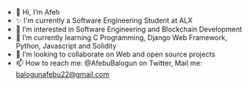 - 👋 Hi, I’m Afeh
- ✨ I'm currently a Software Engineering Student at ALX
- 👀 I’m interested in Software Engineering and Blockchain Development
- 🌱 I’m currently learning C Programming, Django Web Framework, Python, Javascript and Solidity
- 💞️ I’m looking to collaborate on Web and open source projects
- 📫 How to reach me: @AfebuBalogun on Twitter, Mail me: balogunafebu22@gmail.com

<!---
Afeh/Afeh is a ✨ special ✨ repository because its `README.md` (this file) appears on your GitHub profile.
You can click the Preview link to take a look at your changes.
--->
